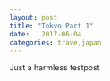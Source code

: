 ```yaml
---
layout: post
title: "Tokyo Part 1"
date:   2017-06-04
categories: trave,japan
---
```

Just a harmless testpost
